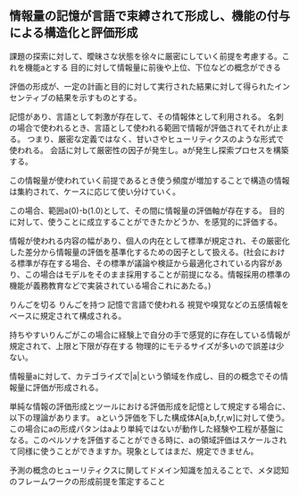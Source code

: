 ## 情報量の記憶が言語で束縛されて形成し、機能の付与による構造化と評価形成

課題の探索に対して、曖昧さな状態を徐々に厳密にしていく前提を考慮する。これを機能aとする
目的に対して情報量に前後や上位、下位などの概念ができる

評価の形成が、一定の計画と目的に対して実行された結果に対して得られたインセンティブの結果を示すものとする。

記憶があり、言語として刺激が存在して、その情報体として利用される。
名刺の場合で使われるとき、言語として使われる範囲で情報が評価されてそれが止まる。
つまり、厳密な定義ではなく、甘いさやヒューリティクスのような形式で使われる。
会話に対して厳密性の因子が発生し。aが発生し探索プロセスを構築する。

この情報量が使われていく前提であるとき使う頻度が増加することで構造の情報は集約されて、ケースに応じて使い分けていく。

この場合、範囲a(0)-b(1.0)として、その間に情報量の評価軸が存在する。
目的に対して、使うことに成立することができたかどうか、を感覚的に評価する。

情報が使われる内容の幅があり、個人の内在として標準が規定され、その厳密化した差分から情報量の評価を基準化するための因子として扱える。(社会における標準が存在する場合、その標準が議論や検証から最適化されている内容があり、この場合はモデルをそのまま採用することが前提になる。情報採用の標準の機能が義務教育などで実装されている場合これにあたる。)

りんごを切る
りんごを持つ
記憶で言語で使われる
視覚や嗅覚などの五感情報をベースに規定されて構成される。

持ちやすいりんごがこの場合に経験上で自分の手で感覚的に存在している情報が規定されて、上限と下限が存在する
物理的にモテるサイズが多いので誤差は少ない。

情報量aに対して、カテゴライズで|a|という領域を作成し、目的の概念でその情報量に評価が形成される。

単純な情報の評価形成とツールにおける評価形成を記憶として規定する場合に、以下の理論があります。
aという評価を下した構成体A[a,b,f,r,w]に対して使う。この場合にaの形成パタンはaより単純ではないが動作した経験や工程が基盤になる。このペルソナを評価することができる時に、aの領域評価はスケールされて同様に使うことができますか。現象としてはまだ、規定できません。

予測の概念のヒューリティクスに関してドメイン知識を加えることで、メタ認知のフレームワークの形成前提を策定すること
